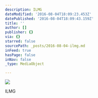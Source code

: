 ```yaml
---
description: ILMG
dateModified: '2016-08-04T18:09:23.453Z'
datePublished: '2016-08-04T18:09:43.159Z'
title: ''
author: []
publisher: {}
via: {}
starred: false
sourcePath: _posts/2016-08-04-ilmg.md
inFeed: true
hasPage: false
inNav: false
_type: MediaObject

---
```

![](https://the-grid-user-content.s3-us-west-2.amazonaws.com/8d31ebb1-de4a-49c3-9d06-fde263d4955d.jpg)

ILMG